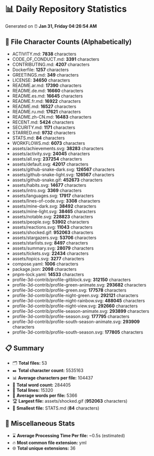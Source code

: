 # 📊 Daily Repository Statistics
Generated on ⏰ **Jan 31, Friday 04:26:54 AM**

## 📂 File Character Counts (Alphabetically)
- ACTIVITY.md: **7838** characters
- CODE_OF_CONDUCT.md: **3391** characters
- CONTRIBUTING.md: **4207** characters
- Dockerfile: **1257** characters
- GREETINGS.md: **349** characters
- LICENSE: **34650** characters
- README.ar.md: **17390** characters
- README.de.md: **16660** characters
- README.es.md: **16645** characters
- README.fr.md: **16922** characters
- README.md: **16527** characters
- README.ru.md: **17621** characters
- README.zh-CN.md: **16483** characters
- RECENT.md: **5424** characters
- SECURITY.md: **1171** characters
- STARRED.md: **9732** characters
- STATS.md: **84** characters
- WORKFLOWS.md: **6073** characters
- assets/achievements.svg: **38283** characters
- assets/activity.svg: **24045** characters
- assets/all.svg: **237254** characters
- assets/default.svg: **42017** characters
- assets/github-snake-dark.svg: **126567** characters
- assets/github-snake-light.svg: **126567** characters
- assets/github-snake.gif: **452673** characters
- assets/habits.svg: **14677** characters
- assets/intro.svg: **3369** characters
- assets/languages.svg: **17917** characters
- assets/lines-of-code.svg: **3308** characters
- assets/mine-dark.svg: **38492** characters
- assets/mine-light.svg: **38465** characters
- assets/notable.svg: **228823** characters
- assets/people.svg: **53902** characters
- assets/reactions.svg: **11043** characters
- assets/shocked.gif: **952063** characters
- assets/stargazers.svg: **53706** characters
- assets/starlists.svg: **8497** characters
- assets/summary.svg: **28079** characters
- assets/tickets.svg: **22434** characters
- assets/topics.svg: **3277** characters
- compose.yaml: **1006** characters
- package.json: **2098** characters
- pnpm-lock.yaml: **14533** characters
- profile-3d-contrib/profile-gitblock.svg: **312150** characters
- profile-3d-contrib/profile-green-animate.svg: **293682** characters
- profile-3d-contrib/profile-green.svg: **177578** characters
- profile-3d-contrib/profile-night-green.svg: **292121** characters
- profile-3d-contrib/profile-night-rainbow.svg: **488045** characters
- profile-3d-contrib/profile-night-view.svg: **292660** characters
- profile-3d-contrib/profile-season-animate.svg: **293899** characters
- profile-3d-contrib/profile-season.svg: **177795** characters
- profile-3d-contrib/profile-south-season-animate.svg: **293909** characters
- profile-3d-contrib/profile-south-season.svg: **177805** characters

## 📋 Summary
- 🗂️ **Total files:** 53
- ✒️ **Total character count:** 5535163
- 📊 **Average characters per file:** 104437
- 📝 **Total word count:** 284405
- 🧾 **Total lines:** 15320
- 📐 **Average words per file:** 5366
- 🏆 **Largest file:** assets/shocked.gif (**952063** characters)
- 🥉 **Smallest file:** STATS.md (**84** characters)

## 🌟 Miscellaneous Stats
- ⌛ **Average Processing Time Per file:** ~0.5s (estimated)
- 🔥 **Most common file extension:** yml
- 🌐 **Total unique extensions:** 36
